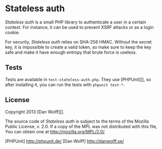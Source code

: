 Stateless auth
==============

*Stateless auth* is a small PHP library to authenticate a user in a certain context. For instance, it can be used to prevent XSRF attacks or as a login cookie.

For security, *Stateless auth* relies on SHA-256 HMAC. Without the secret key, it is impossible to create a valid token, so make sure to keep the key safe and make it have enough entropy that brute force is useless.


Tests
-----

Tests are available in `test-stateless-auth.php`. They use [PHPUnit][], so after installing it, you can run the tests with `phpunit test-*`.


License
-------

Copyright 2013 [Dan Wolff][].

The source code of *Stateless auth* is subject to the terms of the Mozilla Public License, v. 2.0. If a copy of the MPL was not distributed with this file, You can obtain one at http://mozilla.org/MPL/2.0/.



  [PHPUnit] http://phpunit.de/
  [Dan Wolff] http://danwolff.se/
